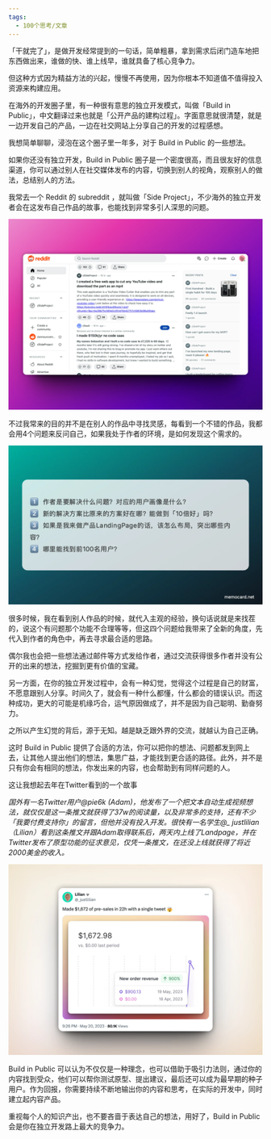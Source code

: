 ```yaml
---
tags:
  - 100个思考/文章
---
```

「干就完了」，是做开发经常提到的一句话，简单粗暴，拿到需求后闭门造车地把东西做出来，谁做的快、谁上线早，谁就具备了核心竞争力。

但这种方式因为精益方法的兴起，慢慢不再使用，因为你根本不知道值不值得投入资源来构建应用。

在海外的开发圈子里，有一种很有意思的独立开发模式，叫做「Build in Public」，中文翻译过来也就是「公开产品的建构过程」。字面意思就很清楚，就是一边开发自己的产品，一边在社交网站上分享自己的开发的过程感想。

我想简单聊聊，浸泡在这个圈子里一年多，对于 Build in Public 的一些想法。



如果你还没有独立开发，Build in Public 圈子是一个密度很高，而且很友好的信息渠道，你可以通过别人在社交媒体发布的内容，切换到别人的视角，观察别人的做法，总结别人的方法。

我常去一个 Reddit 的 subreddit ，就叫做「Side Project」，不少海外的独立开发者会在这发布自己作品的故事，也能找到非常多引人深思的问题。

![575shots_so](https://github.com/ivone-liu/picx-images-hosting/raw/master/20240309/575shots_so.9kfxe1i0dn.webp)

不过我常来的目的并不是在别人的作品中寻找灵感，每看到一个不错的作品，我都会用4个问题来反问自己，如果我处于作者的环境，是如何发现这个需求的。

![memocard](https://github.com/ivone-liu/picx-images-hosting/raw/master/20240309/memocard.99t3kw8oc4.webp)

很多时候，我在看到别人作品的时候，就代入主观的经验，换句话说就是来找茬的，说这个有问题那个功能不合理等等，但这四个问题给我带来了全新的角度，先代入到作者的角色中，再去寻求最合适的思路。

偶尔我也会把一些想法通过邮件等方式发给作者，通过交流获得很多作者并没有公开的出来的想法，挖掘到更有价值的宝藏。




另一方面，在你的独立开发过程中，会有一种幻觉，觉得这个过程是自己的财富，不愿意跟别人分享。时间久了，就会有一种什么都懂，什么都会的错误认识。而这种成功，更大的可能是机缘巧合，运气原因做成了，并不是因为自己聪明、勤奋努力。

之所以产生幻觉的背后，源于无知。越是缺乏跟外界的交流，就越认为自己正确。

这时 Build in Public 提供了合适的方法，你可以把你的想法、问题都发到网上去，让其他人提出他们的想法，集思广益，才能找到更合适的路径。此外，并不是只有你会有相同的想法，你发出来的内容，也会帮助到有同样问题的人。

这让我想起去年在Twitter看到的一个故事

*国外有一名Twitter用户@pie6k (Adam)，他发布了一个把文本自动生成视频想法，就仅仅是这一条推文就获得了37w的阅读量，以及非常多的支持，还有不少「我要付费支持你」的留言，但他并没有投入开发。很快有一名学生@_ justlilian（Lilian）看到这条推文并跟Adam取得联系后，两天内上线了Landpage，并在Twitter发布了原型功能的征求意见，仅凭一条推文，在还没上线就获得了将近2000美金的收入。*

![713shots_so](https://github.com/ivone-liu/picx-images-hosting/raw/master/20240309/713shots_so.4ckmr2ipc0.webp)

Build in Public 可以认为不仅仅是一种理念，也可以借助于吸引力法则，通过你的内容找到受众，他们可以帮你测试原型、提出建议，最后还可以成为最早期的种子用户。作为回报，你需要持续不断地输出你的内容和思考，在实际的开发中，同时建立起内容产品。


重视每个人的知识产出，也不要吝啬于表达自己的想法，用好了，Build in Public 会是你在独立开发路上最大的竞争力。